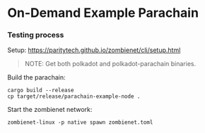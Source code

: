 # On-Demand Example Parachain

### Testing process

Setup: https://paritytech.github.io/zombienet/cli/setup.html
> NOTE: Get both polkadot and polkadot-parachain binaries.

Build the parachain:
```
cargo build --release
cp target/release/parachain-example-node .
```

Start the zombienet network:
```
zombienet-linux -p native spawn zombienet.toml
```
